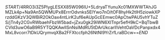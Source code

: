 $START$/4RRO3i3Z5PIygLESXX85W096lU+5LdryaTYunuXc01MXWWTAhJGMZLk4p+Na9An5QWMUPx8ErrrOdvnks5ElYwo7nO/tOF8hyHk2tIH5ziowkXPrzddGKzV3QWBiR2OkOax4ntLirK2uf6eAUpGcEEmwc0ApCtwPAU5vhYTuZS/jTn4y2CGvRWbaehFbzW5bad+jZxu0gk29iWN6XlTnpr5efH9kC+BqTbwBCVld3uwO6aB9R5YTQQKAwIlSnNsiMdRU5tDArUkcarIlVehtOaVDcPanpxdx4MxL8vcorr7tDkUQrymvqXBa2FFXtccfph26NtNI9YrZrfLraBDcw==$END$